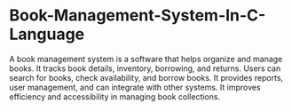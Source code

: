 # Book-Management-System-In-C-Language

A book management system is a software that helps organize and manage books. 
It tracks book details, inventory, borrowing, and returns. Users can search for books, check availability, and borrow books.
It provides reports, user management, and can integrate with other systems. It improves efficiency and accessibility in managing book collections.

